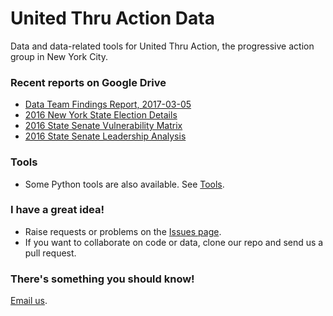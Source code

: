 # United Thru Action Data
Data and data-related tools for United Thru Action, the progressive action group in New York City.

### Recent reports on Google Drive
* [Data Team Findings Report, 2017-03-05](https://drive.google.com/open?id=19wKkxiS2baRapf-oNcIurbo3yJIRmlezEHBbz10Qa0I)
* [2016 New York State Election Details](https://docs.google.com/spreadsheets/d/1Xf_I_BBDf49BXf8-YPdEZ0D2kCjMPpd37YaDHmQO9gA/edit?usp=sharing)
* [2016 State Senate Vulnerability Matrix](https://docs.google.com/spreadsheets/d/1tWTfij333v-dAiKSJz7WIZD9ABmG_YyGmJx92ImJbac/edit?usp=sharing)
* [2016 State Senate Leadership Analysis](https://docs.google.com/spreadsheets/d/1Ps0T_r4Nn63Irks51TAiu9zUVkIHKl0wZYmX_5ClMRA/edit?usp=sharing)

### Tools
* Some Python tools are also available.  See [Tools](https://github.com/UnitedThruAction/Data/tree/master/Tools).

### I have a great idea!

* Raise requests or problems on the [Issues page](https://github.com/UnitedThruAction/Data/issues).
* If you want to collaborate on code or data, clone our repo and send us a pull request.

### There's something you should know!

[Email us](mailto:united.thru.action.data@gmail.com).
